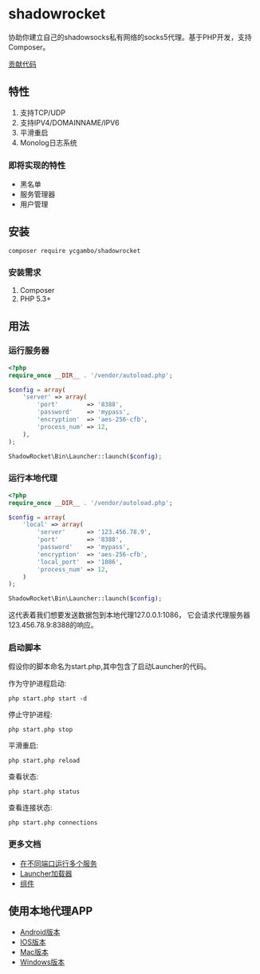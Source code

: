 # shadowrocket

协助你建立自己的shadowsocks私有网络的socks5代理。基于PHP开发，支持Composer。

[贡献代码](/doc/contributing.md)

## 特性
1. 支持TCP/UDP
2. 支持IPV4/DOMAINNAME/IPV6
3. 平滑重启
4. Monolog日志系统

### 即将实现的特性
- 黑名单
- 服务管理器
- 用户管理


## 安装

    composer require ycgambo/shadowrocket

### 安装需求
1. Composer
2. PHP 5.3+

## 用法

### 运行服务器

```php
<?php
require_once __DIR__ . '/vendor/autoload.php';

$config = array(
    'server' => array(
        'port'        => '8388',
        'password'    => 'mypass',
        'encryption'  => 'aes-256-cfb',
        'process_num' => 12,
    ),
);

ShadowRocket\Bin\Launcher::launch($config);
```

### 运行本地代理

```php
<?php
require_once __DIR__ . '/vendor/autoload.php';

$config = array(
    'local' => array(
        'server'      => '123.456.78.9',
        'port'        => '8388',
        'password'    => 'mypass',
        'encryption'  => 'aes-256-cfb',
        'local_port'  => '1086',
        'process_num' => 12,
    )
);

ShadowRocket\Bin\Launcher::launch($config);
```

这代表着我们想要发送数据包到本地代理127.0.0.1:1086，
它会请求代理服务器123.456.78.9:8388的响应。

### 启动脚本

假设你的脚本命名为start.php,其中包含了启动Launcher的代码。

作为守护进程启动:

    php start.php start -d

停止守护进程:

    php start.php stop
    
平滑重启:

    php start.php reload

查看状态:

    php start.php status

查看连接状态:

    php start.php connections


### 更多文档
- [在不同端口运行多个服务](/doc/multi-server-ch.md)
- [Launcher加载器](/doc/launcher-chn.md)
- [组件](/doc/modules-chn.md)

## 使用本地代理APP

- [Android版本](https://github.com/shadowsocks/shadowsocks-android/releases)
- [IOS版本](https://itunes.apple.com/cn/app/superwingy/id1290093815?mt=8)
- [Mac版本](https://github.com/shadowsocks/ShadowsocksX-NG/releases) 
- [Windows版本](https://github.com/shadowsocks/shadowsocks-windows/releases)
